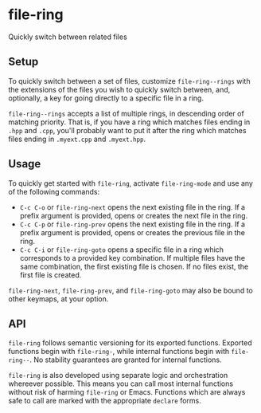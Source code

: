 # file-ring

Quickly switch between related files

## Setup

To quickly switch between a set of files, customize `file-ring--rings` with the
extensions of the files you wish to quickly switch between, and, optionally, a
key for going directly to a specific file in a ring.

`file-ring--rings` accepts a list of multiple rings, in descending order of
matching priority. That is, if you have a ring which matches files ending in
`.hpp` and `.cpp`, you'll probably want to put it after the ring which
matches files ending in `.myext.cpp` and `.myext.hpp`.

## Usage

To quickly get started with `file-ring`, activate `file-ring-mode` and use any
of the following commands:

- `C-c C-o` or `file-ring-next` opens the next existing file in the ring. If a
  prefix argument is provided, opens or creates the next file in the ring.
- `C-c C-p` or `file-ring-prev` opens the next existing file in the ring. If a
  prefix argument is provided, opens or creates the previous file in the ring.
- `C-c C-i` or `file-ring-goto` opens a specific file in a ring which
  corresponds to a provided key combination. If multiple files have the same
  combination, the first existing file is chosen. If no files exist, the first
  file is created.

`file-ring-next`, `file-ring-prev`, and `file-ring-goto` may also be bound to
other keymaps, at your option.

## API

`file-ring` follows semantic versioning for its exported functions. Exported
functions begin with `file-ring-`, while internal functions begin with
`file-ring--`. No stability guarantees are granted for internal functions.

`file-ring` is also developed using separate logic and orchestration whereever
possible. This means you can call most internal functions without risk of
harming `file-ring` or Emacs. Functions which are always safe to call are marked
with the appropriate `declare` forms.
